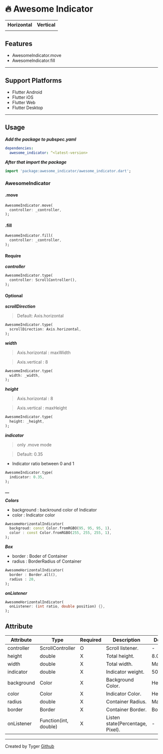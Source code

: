 # 🔥 Awesome Indicator

<table>
  <tr>
    <th>Horizontal</th>
    <th>Vertical</th>
  </tr>
  <tr>
     <td><img alt="" src="https://github.com/boglbbogl/awesome_indicator/assets/75574246/302ef760-885b-4025-a35c-780e12dab8d3" /></td>
    <td><img alt="" src="https://github.com/boglbbogl/awesome_indicator/assets/75574246/06142a1d-4434-4bdf-8c15-e02a286e3950" /></td>
  <tr>
</table>

## Features

- AwesomeIndicator.move
- AwesomeIndicator.fill

-----------

## Support Platforms

- Flutter Android
- Flutter iOS
- Flutter Web
- Flutter Desktop

-----

## Usage

**_Add the package to pubspec.yaml_**

```yaml
dependencies:
  awesome_indicator: ^<latest-version>
```

**_After that import the package_**

```dart
import 'package:awesome_indicator/awesome_indicator.dart';
```

### AwesomeIndicator

#### .move

```dart
AwesomeIndicator.move(
  controller: _controller,
);
```

#### .fill

```dart
AwesomeIndicator.fill(
  controller: _controller,
);
```

#### Require

**_controller_**

```dart
AwesomeIndicator.type(
  controller: ScrollController(),
);
```

#### Optional

**_scrollDirection_**
> Default: Axis.horizontal

```dart
AwesomeIndicator.type(
  scrollDirection: Axis.horizontal,
);
```

**_width_**
> Axis.horizontal : maxWidth

> Axis.vertical : 8

```dart
AwesomeIndicator.type(
  width: _width,
);
```

**_height_**
> Axis.horizontal : 8

> Axis.vertical : maxHeight

```dart
AwesomeIndicator.type(
  height: _height,
);
```

**_indicator_**
> only .move mode

> Default: 0.35 
- Indicator ratio between 0 and 1

```dart
AwesomeIndicator.type(
  indicator: 0.35,
);
```

**__**

**_Colors_**

- background : backround color of Indicator
- color : Indicator color

```dart
AwesomeHorizontalIndicator(
  backgroud: const Color.fromRGBO(95, 95, 95, 1),
  color : const Color.fromRGBO(255, 255, 255, 1),
);
```

**_Box_**

- border : Boder of Container
- radius : BorderRadius of Container

```dart
AwesomeHorizontalIndicator(
  border : Border.all(),
  radius : 20,
);
```

**_onListener_**

```dart
AwesomeHorizontalIndicator(
  onListener: (int ratio, double position) {},
);
```

## Attribute

| Attribute      | Type     | Required  | Description                 | Default Value                 |
| -------------- | --------------------- | ------------------------------------------------------------------------------------------------------------------------------------------------------------------------------------------------------------------------------------------------------------------------------------------------------------------------------------------------------------------------------------------------------------- | ------------------------ | ------------------------ |
| controller     | ScrollController      | O  | Scroll listener.                  | -               | 
| height         | double                | X  | Total height.                     | 8.0             | 
| width          | double                | X  | Total width.                      | Max width       | 
| indicator      | double                | X  | Indicator weight.                 | 50%             | 
| background     | Color                 | X  | Background Color.                 | Hex(#C3C3C3)    | 
| color          | Color                 | X  | Indicator Color.                  | Hex(#000000)    | 
| radius         | double                | X  | Container Radius.                 | Max width       | 
| border         | Border                | X  | Container Border.                 | Border.none     | 
| onListener     | Function(int, double) | X  | Listen state(Percentage, Pixel).  | -               | 






--------

Created by Tyger [Github](https://github.com/boglbbogl)
